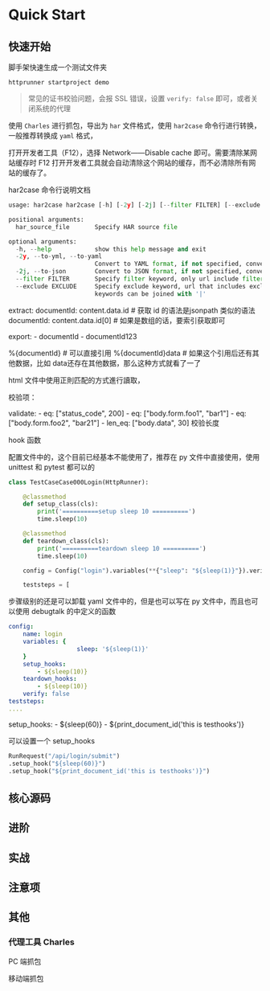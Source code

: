 # Quick Start

## 快速开始

脚手架快速生成一个测试文件夹

`httprunner startproject demo`

> 常见的证书校验问题，会报 SSL 错误，设置 `verify: false` 即可，或者关闭系统的代理

使用 `Charles` 进行抓包，导出为 `har` 文件格式，使用 `har2case` 命令行进行转换，一般推荐转换成 `yaml` 格式，

打开开发者工具（F12），选择 Network——Disable cache 即可。需要清除某网站缓存时 F12 打开开发者工具就会自动清除这个网站的缓存，而不必清除所有网站的缓存了。


har2case 命令行说明文档
```python
usage: har2case har2case [-h] [-2y] [-2j] [--filter FILTER] [--exclude EXCLUDE] [har_source_file]

positional arguments:
  har_source_file       Specify HAR source file

optional arguments:
  -h, --help            show this help message and exit
  -2y, --to-yml, --to-yaml
                        Convert to YAML format, if not specified, convert to pytest format by default.
  -2j, --to-json        Convert to JSON format, if not specified, convert to pytest format by default.
  --filter FILTER       Specify filter keyword, only url include filter string will be converted.
  --exclude EXCLUDE     Specify exclude keyword, url that includes exclude string will be ignored, multiple
                        keywords can be joined with '|'

```

extract:
    documentId: content.data.id # 获取 id 的语法是jsonpath 类似的语法
    documentId: content.data.id[0] # 如果是数组的话，要索引获取即可

export:
    - documentId
    - documentId123

%{documentId} # 可以直接引用
%{documentId}data # 如果这个引用后还有其他数据，比如 data还存在其他数据，那么这种方式就看了一了 

html 文件中使用正則匹配的方式進行讀取，


校验项：

validate:
    - eq: ["status_code", 200]
    - eq: ["body.form.foo1", "bar1"]
    - eq: ["body.form.foo2", "bar21"]
    - len_eq: ["body.data", 30] 校验长度

hook 函数

配置文件中的，这个目前已经基本不能使用了，推荐在 py 文件中直接使用，使用 unittest 和 pytest 都可以的

```python
class TestCaseCase000Login(HttpRunner):

    @classmethod
    def setup_class(cls):
        print('==========setup sleep 10 ==========')
        time.sleep(10)

    @classmethod
    def teardown_class(cls):
        print('==========teardown sleep 10 ==========')
        time.sleep(10)

    config = Config("login").variables(**{"sleep": "${sleep(1)}"}).verify(False)

    teststeps = [
```

步骤级别的还是可以卸载 yaml 文件中的，但是也可以写在 py 文件中，而且也可以使用 debugtalk 的中定义的函数
```yml
config:
    name: login
    variables: {
                   sleep: '${sleep(1)}'
    }
    setup_hooks:
        - ${sleep(10)}
    teardown_hooks:
        - ${sleep(10)}
    verify: false
teststeps:
....
```
setup_hooks:
    - ${sleep(60)}
    - ${print_document_id('this is testhooks')}


可以设置一个 setup_hooks
```python
RunRequest("/api/login/submit")
.setup_hook("${sleep(60)}")
.setup_hook("${print_document_id('this is testhooks')}")
```

## 核心源码

## 进阶

## 实战

## 注意项

## 其他

### 代理工具 Charles

PC 端抓包

移动端抓包
